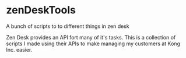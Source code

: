 # zenDeskTools
A bunch of scripts to to different things in zen desk

Zen Desk provides an API fort many of it's tasks. This is a collection of scripts I made using their APIs to make managing my customers at Kong Inc. easier.
